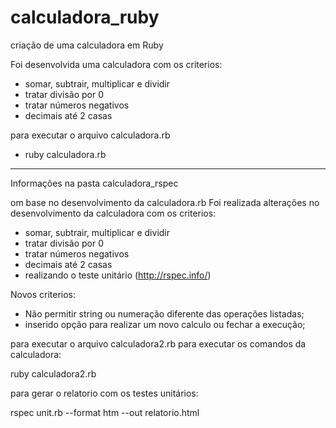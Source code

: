 # calculadora_ruby
criação de uma calculadora em Ruby

Foi desenvolvida uma calculadora com os criterios:
- somar, subtrair, multiplicar e dividir
- tratar divisão por 0
- tratar números negativos
- decimais até 2 casas

para executar o arquivo calculadora.rb
  - ruby calculadora.rb


--------------------------------------------------
Informações na pasta calculadora_rspec

om base no desenvolvimento da calculadora.rb
Foi realizada alterações no desenvolvimento da calculadora com os criterios:

- somar, subtrair, multiplicar e dividir
- tratar divisão por 0
- tratar números negativos
- decimais até 2 casas
- realizando o teste unitário (http://rspec.info/)

Novos criterios:
- Não permitir string ou numeração diferente das operações listadas;
- inserido opção para realizar um novo calculo ou fechar a execução;

para executar o arquivo calculadora2.rb para executar os comandos da calculadora:

ruby calculadora2.rb

para gerar o relatorio com os testes unitários:

rspec unit.rb --format htm --out relatorio.html
